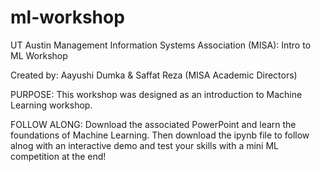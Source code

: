 # ml-workshop
UT Austin Management Information Systems Association (MISA): Intro to ML Workshop

Created by: Aayushi Dumka & Saffat Reza (MISA Academic Directors)

PURPOSE: This workshop was designed as an introduction to Machine Learning workshop.

FOLLOW ALONG: Download the associated PowerPoint and learn the foundations of Machine Learning. Then download the ipynb file to follow alnog with an interactive demo and test your skills with a mini ML competition at the end!
